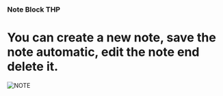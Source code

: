 ### Note Block THP 
# You can create a new note, save the note automatic, edit the note end delete it.
![NOTE](https://user-images.githubusercontent.com/29848785/130422979-10a7f902-8d04-4eac-9ec7-612d9bc8fda0.png)

